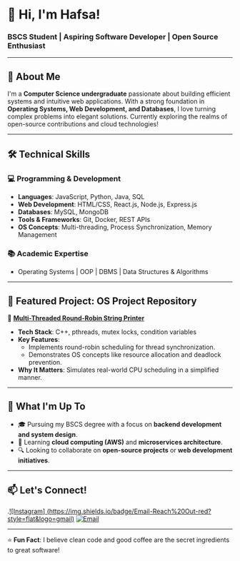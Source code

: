 # 👋 Hi, I'm Hafsa!  
### BSCS Student | Aspiring Software Developer | Open Source Enthusiast  

---

## 🚀 About Me  
I'm a **Computer Science undergraduate** passionate about building efficient systems and intuitive web applications. With a strong foundation in **Operating Systems, Web Development, and Databases**, I love turning complex problems into elegant solutions. Currently exploring the realms of open-source contributions and cloud technologies!

---

## 🛠️ Technical Skills  

### 💻 **Programming & Development**  
- **Languages**: JavaScript, Python, Java, SQL  
- **Web Development**: HTML/CSS, React.js, Node.js, Express.js  
- **Databases**: MySQL, MongoDB  
- **Tools & Frameworks**: Git, Docker, REST APIs  
- **OS Concepts**: Multi-threading, Process Synchronization, Memory Management  

### 📚 **Academic Expertise**  
- Operating Systems | OOP | DBMS | Data Structures & Algorithms  

---

## 🌟 Featured Project: OS Project Repository  
🔗 **[Multi-Threaded Round-Robin String Printer](https://github.com/hafsa-collab/os-project)**  
- **Tech Stack**: C++, pthreads, mutex locks, condition variables  
- **Key Features**:  
  - Implements round-robin scheduling for thread synchronization.  
  - Demonstrates OS concepts like resource allocation and deadlock prevention.  
- **Why It Matters**: Simulates real-world CPU scheduling in a simplified manner.  

---

## 📖 What I'm Up To  
- 🎓 Pursuing my BSCS degree with a focus on **backend development and system design**.  
- 🌱 Learning **cloud computing (AWS)** and **microservices architecture**.  
- 🔍 Looking to collaborate on **open-source projects** or **web development initiatives**.  

---

## 📫 Let's Connect! 
.[![Instagram]
(https://img.shields.io/badge/Email-Reach%20Out-red?style=flat&logo=gmail)](https://www.instagram.com/invites/contact/?igsh=1o42ffw39h24w&utm_content=hrx8sat)
[![Email](https://img.shields.io/badge/Email-Reach%20Out-red?style=flat&logo=gmail)](bugsneon1@gmail.com)  

---

⭐ **Fun Fact**: I believe clean code and good coffee are the secret ingredients to great software!  
